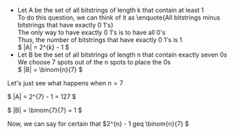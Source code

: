 <ul>
    <li> Let A be the set of all bitstrings of length k that contain at least 1 <br/>
    To do this question, we can think of it as \enquote{All bitstrings minus bitstrings that have exactly 0 1's} <br/>
    The only way to have exactly 0 1's is to have all 0's <br/>
    Thus, the number of bitstrings that have exactly 0 1's is 1 <br/>
    $ |A| = 2^{k} - 1 $
    <li> Let B be the set of all bitstrings of length n that contain exactly seven 0s <br/>
    We choose 7 spots out of the n spots to place the 0s <br/>
    $ |B| = \binom{n}{7} $
</ul>

Let's just see what happens when $n = 7$

$ |A| = 2^{7} - 1 = 127 $

$ |B| = \binom{7}{7} = 1 $

Now, we can say for certain that $2^{n} - 1 geq \binom{n}{7} $
